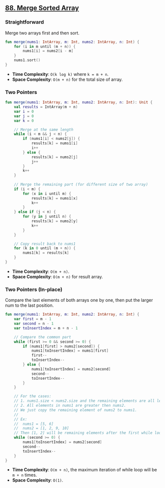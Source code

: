## [88. Merge Sorted Array](https://leetcode.com/problems/merge-sorted-array/)

### Straightforward
Merge two arrays first and then sort.

```kotlin
fun merge(nums1: IntArray, m: Int, nums2: IntArray, n: Int) {
    for (i in m until (m + n)) {
        nums1[i] = nums2[i - m]
    }
    nums1.sort()
}
```

* **Time Complexity**: `O(k log k)` where `k = m + n`.
* **Space Complexity**: `O(m + n)` for the total size of array.

### Two Pointers
```kotlin
fun merge(nums1: IntArray, m: Int, nums2: IntArray, n: Int): Unit {
    val results = IntArray(m + n)
    var i = 0
    var j = 0
    var k = 0

    // Merge at the same length
    while (i < m && j < n) {
        if (nums1[i] < nums2[j]) {
            results[k] = nums1[i]
            i++
        } else {
            results[k] = nums2[j]
            j++
        }
        k++
    }
    
    // Merge the remaining part (for different size of two array)
    if (i < m) {
        for (x in i until m) {
            results[k] = nums1[x]
            k++
        }
    } else if (j < n) {
        for (y in j until n) {
            results[k] = nums2[y]
            k++
        }
    }

    // Copy result back to nums1
    for (k in 0 until (m + n)) {
        nums1[k] = results[k]
    }
}
```

* **Time Complexity**: `O(m + n)`.
* **Space Complexity**: `O(m + n)` for result array.

### Two Pointers (In-place)
Compare the last elements of both arrays one by one, then put the larger num to the last position.

```kotlin
fun merge(nums1: IntArray, m: Int, nums2: IntArray, n: Int) {
    var first = m - 1
    var second = n - 1
    var toInsertIndex = m + n - 1

    // Compare the common part
    while (first >= 0 && second >= 0) {
        if (nums1[first] > nums2[second]) {
            nums1[toInsertIndex] = nums1[first]
            first--
            toInsertIndex--
        } else {
            nums1[toInsertIndex] = nums2[second]
            second--
            toInsertIndex--
        }
    }

    // For the cases:
    // 1. nums1.size < nums2.size and the remaining elements are all less then nums1
    // 2. All elements in nums1 are greater then nums2.
    // We just copy the remaining element of nums2 to nums1.
    // 
    // Ex:
    //  nums1 = [5, 6]
    //  nums2 = [1, 2, 9, 10]
    // Then [1, 2] will be remaining elements after the first while loop, so we just simply copy the remaining part.
    while (second >= 0) {
        nums1[toInsertIndex] = nums2[second]
        second--
        toInsertIndex--
    }
}
```

* **Time Complexity**: `O(m + n)`, the maximum iteration of while loop will be `m + n` times.
* **Space Complexity**: `O(1)`.